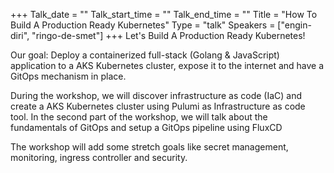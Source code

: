 +++
Talk_date = ""
Talk_start_time = ""
Talk_end_time = ""
Title = "How To Build A Production Ready Kubernetes"
Type = "talk"
Speakers = ["engin-diri", "ringo-de-smet"]
+++
Let's Build A Production Ready Kubernetes!

Our goal: Deploy a containerized full-stack (Golang & JavaScript) application to a AKS Kubernetes cluster, expose it to the internet and have a GitOps mechanism in place.

During the workshop, we will discover infrastructure as code (IaC) and create a AKS Kubernetes cluster using Pulumi as Infrastructure as code tool. In the second part of the workshop, we will talk about the fundamentals of GitOps and setup a GitOps pipeline using FluxCD

The workshop will add some stretch goals like secret management, monitoring, ingress controller and security.